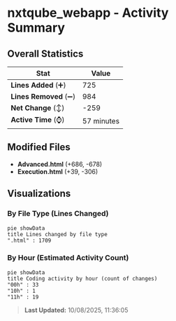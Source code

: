 # nxtqube_webapp - Activity Summary 

## Overall Statistics

| Stat                   | Value                                                             |
| ---------------------- | ----------------------------------------------------------------- |
| **Lines Added** (➕)   | 725                                          |
| **Lines Removed** (➖) | 984                                        |
| **Net Change** (↕)    | -259                |
| **Active Time** (⌚)   | 57 minutes |


## Modified Files
- **Advanced.html** (+686, -678)
- **Execution.html** (+39, -306)

## Visualizations

### By File Type (Lines Changed)

```mermaid
pie showData
title Lines changed by file type
".html" : 1709
```

### By Hour (Estimated Activity Count)

```mermaid
pie showData
title Coding activity by hour (count of changes)
"00h" : 33
"10h" : 1
"11h" : 19
```


> **Last Updated:** 10/08/2025, 11:36:05